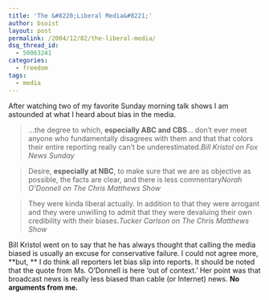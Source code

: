 ```yaml
---
title: 'The &#8220;Liberal Media&#8221;'
author: bsoist
layout: post
permalink: /2004/12/02/the-liberal-media/
dsq_thread_id:
  - 50063241
categories:
  - freedom
tags:
  - media
---
```

After watching two of my favorite Sunday morning talk shows I am astounded at what I heard about bias in the media.

> &#8230;the degree to which, **especially ABC and CBS**&#8230; don&#8217;t ever meet anyone who fundamentally disagrees with them and that that colors their entire reporting really can&#8217;t be underestimated.<cite>Bill Kristol on Fox News Sunday</cite>

> Desire, **especially at NBC**, to make sure that we are as objective as possible, the facts are clear, and there is less commentary<cite>Norah O&#8217;Donnell on The Chris Matthews Show</cite>

> They were kinda liberal actually. In addition to that they were arrogant and they were unwilling to admit that they were devaluing their own credibility with their biases.<cite>Tucker Carlson on The Chris Matthews Show</cite>

Bill Kristol went on to say that he has always thought that calling the media biased is usually an excuse for conservative failure. I could not agree more, **but, ** I do think all reporters let bias slip into reports. It should be noted that the quote from Ms. O&#8217;Donnell is here &#8216;out of context.&#8217; Her point was that broadcast news is really less biased than cable (or Internet) news. **No arguments from me.**
